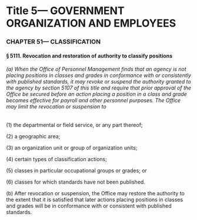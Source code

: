 
# Title 5— GOVERNMENT ORGANIZATION AND EMPLOYEES
### CHAPTER 51— CLASSIFICATION
#### § 5111. Revocation and restoration of authority to classify positions
###### (a) When the Office of Personnel Management finds that an agency is not placing positions in classes and grades in conformance with or consistently with published standards, it may revoke or suspend the authority granted to the agency by section 5107 of this title and require that prior approval of the Office be secured before an action placing a position in a class and grade becomes effective for payroll and other personnel purposes. The Office may limit the revocation or suspension to

(1) the departmental or field service, or any part thereof;

(2) a geographic area;

(3) an organization unit or group of organization units;

(4) certain types of classification actions;

(5) classes in particular occupational groups or grades; or

(6) classes for which standards have not been published.

(b) After revocation or suspension, the Office may restore the authority to the extent that it is satisfied that later actions placing positions in classes and grades will be in conformance with or consistent with published standards.
